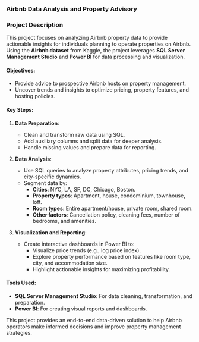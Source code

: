 ### Airbnb Data Analysis and Property Advisory

### Project Description
This project focuses on analyzing Airbnb property data to provide actionable insights for individuals planning to operate properties on Airbnb. Using the **Airbnb dataset** from Kaggle, the project leverages **SQL Server Management Studio** and **Power BI** for data processing and visualization.

#### Objectives:
- Provide advice to prospective Airbnb hosts on property management.
- Uncover trends and insights to optimize pricing, property features, and hosting policies.

#### Key Steps:
1. **Data Preparation**:
   - Clean and transform raw data using SQL.
   - Add auxiliary columns and split data for deeper analysis.
   - Handle missing values and prepare data for reporting.

2. **Data Analysis**:
   - Use SQL queries to analyze property attributes, pricing trends, and city-specific dynamics.
   - Segment data by:
     - **Cities**: NYC, LA, SF, DC, Chicago, Boston.
     - **Property types**: Apartment, house, condominium, townhouse, loft.
     - **Room types**: Entire apartment/house, private room, shared room.
     - **Other factors**: Cancellation policy, cleaning fees, number of bedrooms, and amenities.

3. **Visualization and Reporting**:
   - Create interactive dashboards in Power BI to:
     - Visualize price trends (e.g., log price index).
     - Explore property performance based on features like room type, city, and accommodation size.
     - Highlight actionable insights for maximizing profitability.

#### Tools Used:
- **SQL Server Management Studio**: For data cleaning, transformation, and preparation.
- **Power BI**: For creating visual reports and dashboards.

This project provides an end-to-end data-driven solution to help Airbnb operators make informed decisions and improve property management strategies.
